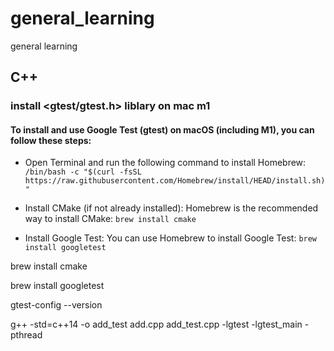 # general_learning
general learning

## C++ 
###  install <gtest/gtest.h> liblary on mac m1
#### To install and use Google Test (gtest) on macOS (including M1), you can follow these steps:
* Open Terminal and run the following command to install Homebrew:
```/bin/bash -c "$(curl -fsSL https://raw.githubusercontent.com/Homebrew/install/HEAD/install.sh)"``` 

* Install CMake (if not already installed):
Homebrew is the recommended way to install CMake:
```brew install cmake```

* Install Google Test:
You can use Homebrew to install Google Test:
```brew install googletest```




brew install cmake

brew install googletest

gtest-config --version

g++ -std=c++14 -o add_test add.cpp add_test.cpp -lgtest -lgtest_main -pthread                                                                          


